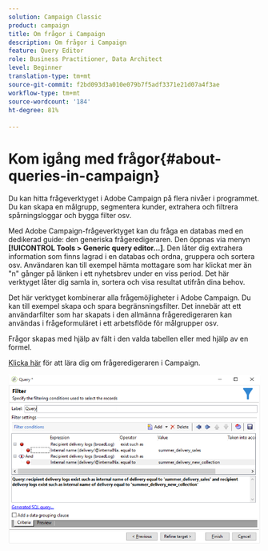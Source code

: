 ```yaml
---
solution: Campaign Classic
product: campaign
title: Om frågor i Campaign
description: Om frågor i Campaign
feature: Query Editor
role: Business Practitioner, Data Architect
level: Beginner
translation-type: tm+mt
source-git-commit: f2bd093d3a010e079b7f5adf3371e21d07a4f3ae
workflow-type: tm+mt
source-wordcount: '184'
ht-degree: 81%

---
```



# Kom igång med frågor{#about-queries-in-campaign}

Du kan hitta frågeverktyget i Adobe Campaign på flera nivåer i programmet. Du kan skapa en målgrupp, segmentera kunder, extrahera och filtrera spårningsloggar och bygga filter osv.

Med Adobe Campaign-frågeverktyget kan du fråga en databas med en dedikerad guide: den generiska frågeredigeraren. Den öppnas via menyn **[!UICONTROL Tools > Generic query editor...]**. Den låter dig extrahera information som finns lagrad i en databas och ordna, gruppera och sortera osv. Användaren kan till exempel hämta mottagare som har klickat mer än &quot;n&quot; gånger på länken i ett nyhetsbrev under en viss period. Det här verktyget låter dig samla in, sortera och visa resultat utifrån dina behov.

Det här verktyget kombinerar alla frågemöjligheter i Adobe Campaign. Du kan till exempel skapa och spara begränsningsfilter. Det innebär att ett användarfilter som har skapats i den allmänna frågeredigeraren kan användas i frågeformuläret i ett arbetsflöde för målgrupper osv.

Frågor skapas med hjälp av fält i den valda tabellen eller med hjälp av en formel.

[Klicka här](../../workflow/using/query.md) för att lära dig om frågeredigeraren i Campaign.

![](assets/query_recipients_4.png)
